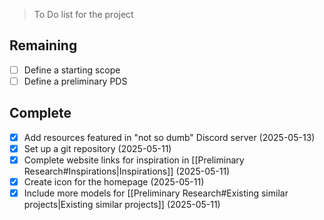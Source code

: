 >To Do list for the project

## Remaining
- [ ] Define a starting scope
- [ ] Define a preliminary PDS

## Complete
- [x] Add resources featured in "not so dumb" Discord server (2025-05-13)
- [x] Set up a git repository (2025-05-11)
- [x] Complete website links for inspiration in [[Preliminary Research#Inspirations|Inspirations]] (2025-05-11)
- [x] Create icon for the homepage (2025-05-11)
- [x] Include more models for [[Preliminary Research#Existing similar projects|Existing similar projects]] (2025-05-11)